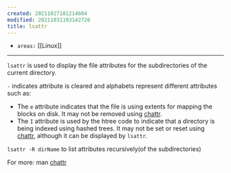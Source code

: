 ```yaml
---
created: 20211027181214604
modified: 20211031193142726
title: lsattr
---
```


- `areas:` [[Linux]]

---

`lsattr` is used to display the file attributes for the subdirectories of the current directory.

`-` indicates attribute is cleared and alphabets represent different attributes such as:

- The `e` attribute indicates that the file is using extents for mapping the blocks on disk. It may not be removed using [chattr](#chattr).
- The `I` attribute is used by the htree code to indicate that a directory is being indexed using hashed trees. It may not be set or reset using [chattr](#chattr), although it can be displayed by `lsattr`.

`lsattr -R dirName` to list attributes recursively(of the subdirectories)

For more: man [chattr](#chattr)
